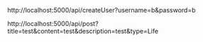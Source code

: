 http://localhost:5000/api/createUser?username=b&password=b

http://localhost:5000/api/post?title=test&content=test&description=test&type=Life

